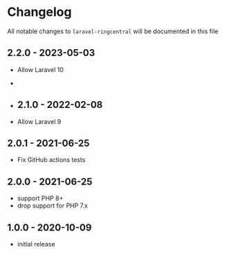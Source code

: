 # Changelog

All notable changes to `laravel-ringcentral` will be documented in this file

## 2.2.0 - 2023-05-03

- Allow Laravel 10
- 
- ## 2.1.0 - 2022-02-08

- Allow Laravel 9

## 2.0.1 - 2021-06-25

- Fix GitHub actions tests

## 2.0.0 - 2021-06-25

- support PHP 8+
- drop support for PHP 7.x

## 1.0.0 - 2020-10-09

- initial release
